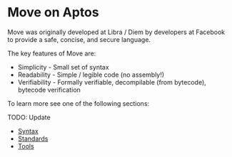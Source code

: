 # Move on Aptos

Move was originally developed at Libra / Diem by developers at Facebook to provide a safe, concise, and secure language.

The key features of Move are:

* Simplicity - Small set of syntax
* Readability - Simple / legible code (no assembly!)
* Verifiability - Formally verifiable, decompilable (from bytecode), bytecode verification

To learn more see one of the following sections:

TODO: Update
- [Syntax](syntax/intro.md)
- [Standards](../standards/intro.md)
- [Tools](tools/intro.md)

